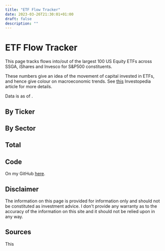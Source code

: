 ```yaml
---
title: "ETF Flow Tracker"
date: 2023-03-26T21:30:01+01:00
draft: false
description: ""
---
```


# ETF Flow Tracker

This page tracks flows into/out of the largest 100 US Equity ETFs across SSGA, iShares and Invesco for S&P500 constituents.

These numbers give an idea of the movement of capital invested in ETFs, and hence give colour on macroeconomic trends. See [this](https://www.investopedia.com/terms/f/fund-flow.asp#:~:text=our%20editorial%20policies-,What%20Is%20Fund%20Flow%3F,the%20performance%20of%20any%20asset.) Investopedia article for more details.

Data is as of <span id="flowDate"></span>.

## By Ticker
<div id="tickerFlows"></div>

## By Sector
<div id="sectorFlows"></div>

## Total
<div id="totalFlows"></div>

## Code

On my GitHub [here](https://github.com/nikulpatel3141/UK-Short-Tracker).



## Disclaimer

The information on this page is provided for information only and should not be constituted as investment advice.
I don't provide any warranty as to the accuracy of the information on this site and it should not be relied upon in any way.

## Sources

This


<script src="/js/flow_tracker.js"></script>
